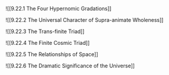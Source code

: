 
![[9.22.1 The Four Hypernomic Gradations]]

![[9.22.2 The Universal Character of Supra-animate Wholeness]]

![[9.22.3 The Trans-finite Triad]]

![[9.22.4 The Finite Cosmic Triad]]

![[9.22.5 The Relationships of Space]]

![[9.22.6 The Dramatic Significance of the Universe]]

